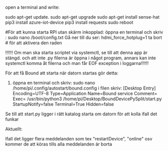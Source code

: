 open a terminal and write:

sudo apt-get update.
sudo apt-get upgrade
sudo apt-get install sense-hat
pip3 install azure-iot-device
pip3 install requests
sudo reboot

#För att kunna starta RPI utan skärm inkopplad:
öppna en terminal och skriv :
sudo nano /boot/config.txt
Gå ner till du ser:
hdmi_force_hotplug=1
ta bort # för att aktivera den raden



 !!!!!! Om man ska starta scriptet via systemctl, se till att denna app är stängd. 
och att inte .py filerna är öppna i något program, annars kan inte systemctl 
 komma åt filerna och man får EOF exception i loggarna!!!!!!


För att få Bound att starta när datorn startas gör detta:
1. öppna en terminal och skriv:
 sudo nano /home/pi/.config/autostart/bound.config
 i filen skriv:
[Desktop Entry]
Encoding=UTF-8
Type=Application
Name=Bound service
Comment=
Exec= /usr/bin/python3 /home/pi/Desktop/BoundDevicePySplit/start.py
StartupNotify=false
Terminal=True
Hidden=false


Se till att start.py ligger i rätt katalog
starta om datorn för att kolla ifall det funkar





Aktuellt:

Ifall det ligger flera meddelanden som tex "restartDevice", "online" osv kommer de att köras tills alla meddelanden är borta

